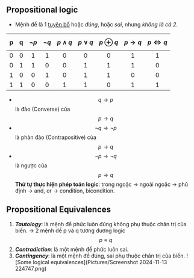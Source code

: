 ## Propositional logic
- Mệnh đề là 1 <u>tuyên bố</u> hoặc *đúng*, hoặc *sai*, nhưng *không là cả 2*.

|  p|  q|$$\neg p$$|$$\neg q$$|$$p\land q$$|$$p\lor q$$|$$p\oplus q$$|$$p\rightarrow q$$|$$p\iff q$$|
|:-:|:-:|:--------:|:--------:|:----------:|:---------:|:----------:|:-----------------:|:---------:|
|0|0|1|1|0|0|0|1|1|
|0|1|1|0|0|1|1|1|0|
|1|0|0|1|0|1|1|0|0|
|1|1|0|0|1|1|0|1|1|

- $$q\rightarrow p$$ là đảo (Converse) của $$p\rightarrow q$$
- $$\neg q\rightarrow \neg p$$ là phản đảo (Contrapositive) của $$p\rightarrow q$$
- $$\neg p\rightarrow \neg q$$ là ngược của $$p\rightarrow q$$
**Thứ tự thực hiện phép toán logic**: trong ngoặc -> ngoài ngoặc -> phủ định -> and, or -> condition, bicondition.
## Propositional Equivalences
1. ***Tautology***: là mệnh đề phức luôn đúng không phụ thuộc chân trị của biến. -> 2 mệnh đề p và q tương đương logic $$p\equiv q$$
2. ***Contradiction***: là một mệnh đề phức luôn sai.
3. ***Contingency***: là một mệnh đề đúng, sai phụ thuộc chân trị của biến.
![Some logical equivalences](Pictures/Screenshot 2024-11-13 224747.png)
